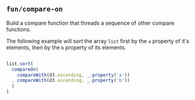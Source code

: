## `fun/compare-on`

Build a compare function that threads a sequence of other compare functions.

The following example will sort the array `list` first by the `a` property of it's elements, then by the `b` property of its elements.

``` javascript

list.sort(
  compareOn(
    compareWith(d3.ascending, _.property('a'))
  , compareWith(d3.ascending, _.property('b'))
  )
)
```

